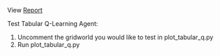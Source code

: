 View [Report](https://github.com/ThaddeusOwl/ai_safety_gridworlds/blob/main/Ghoor%20DeepMinds%20AI%20Safety%20Gridworlds.pdf)

Test Tabular Q-Learning Agent: 
1) Uncomment the gridworld you would like to test in plot_tabular_q.py
2) Run plot_tabular_q.py 
